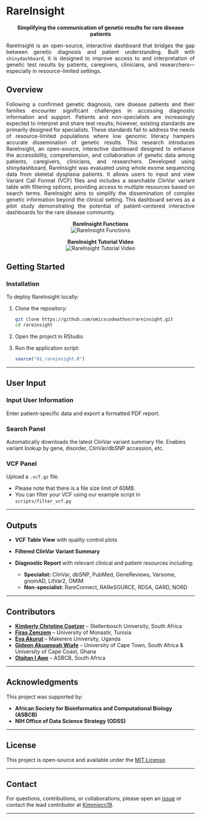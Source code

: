 # RareInsight

<p style="text-align: center;"><strong>Simplifying the communication of genetic results for rare disease patients</strong></p>

<p style="text-align: justify;">
RareInsight is an open-source, interactive dashboard that bridges the gap between genetic diagnosis and patient understanding. Built with <code>shinydashboard</code>, it is designed to improve access to and interpretation of genetic test results by patients, caregivers, clinicians, and researchers—especially in resource-limited settings.
</p>

## Overview

<p style="text-align: justify;">
Following a confirmed genetic diagnosis, rare disease patients and their families encounter significant challenges in accessing diagnostic information and support. Patients and non-specialists are increasingly expected to interpret and share test results; however, existing standards are primarily designed for specialists. These standards fail to address the needs of resource-limited populations where low genomic literacy hampers accurate dissemination of genetic results. This research introduces RareInsight, an open-source, interactive dashboard designed to enhance the accessibility, comprehension, and collaboration of genetic data among patients, caregivers, clinicians, and researchers. Developed using shinydashboard, RareInsight was evaluated using whole exome sequencing data from skeletal dysplasia patients. It allows users to input and view Variant Call Format (VCF) files and includes a searchable ClinVar variant table with filtering options, providing access to multiple resources based on search terms. RareInsight aims to simplify the dissemination of complex genetic information beyond the clinical setting. This dashboard serves as a pilot study demonstrating the potential of patient-centered interactive dashboards for the rare disease community.
</p>

<p align="center"><b>RareInsight Functions</b><br />
<img src="https://github.com/omicscodeathon/rareinsight/blob/main/figures/rareinsight_services.png" alt="RareInsight Functions" /></p>

<p align="center"><b>RareInsight Tutorial Video</b><br />
  <img src="[https://github.com/omicscodeathon/rareinsight/blob/main/figures/rareinsight_services.pn](https://github.com/omicscodeathon/rareinsight/blob/main/www/RareInsight_tutorial.mp4" alt="RareInsight Tutorial Video" /></p>

## Getting Started

### Installation

To deploy RareInsight locally:

1. Clone the repository:
   ```bash
   git clone https://github.com/omicscodeathon/rareinsight.git
   cd rareinsight
   ```

2. Open the project in RStudio

3. Run the application script:

   ```r
   source("01_rareinsight.R")
   ```

---

## User Input

### Input User Information

Enter patient-specific data and export a formatted PDF report.

### Search Panel

Automatically downloads the latest ClinVar variant summary file. Enables variant lookup by gene, disorder, ClinVar/dbSNP accession, etc.

### VCF Panel

Upload a `.vcf.gz` file.

* Please note that there is a file size limit of 60MB. 
* You can filter your VCF using our example script in `scripts/filter_vcf.py`

---

## Outputs

* **VCF Table View** with quality control plots
* **Filtered ClinVar Variant Summary**
* **Diagnostic Report** with relevant clinical and patient resources including:

  * **Specialist:** ClinVar, dbSNP, PubMed, GeneReviews, Varsome, gnomAD, LitVar2, OMIM
  * **Non-specialist:** RareConnect, RAReSOURCE, RDSA, GARD, NORD

---

## Contributors

* [**Kimberly Christine Coetzer**](https://github.com/Kimmiecc19) – Stellenbosch University, South Africa
* [**Firas Zemzem**](https://github.com/Zemzemfiras1) – University of Monastir, Tunisia
* [**Eva Akurut**](https://github.com/AkurutEva) – Makerere University, Uganda
* [**Gideon Akuamoah Wiafe**](https://github.com/Giddoo) – University of Cape Town, South Africa & University of Cape Coast, Ghana
* [**Olaitan I Awe**](https://github.com/laitanawe) – ASBCB, South Africa

---

## Acknowledgments

This project was supported by:

* **African Society for Bioinformatics and Computational Biology (ASBCB)**
* **NIH Office of Data Science Strategy (ODSS)**

---

## License

This project is open-source and available under the [MIT License](LICENSE).

---

## Contact

For questions, contributions, or collaborations, please open an [issue](https://github.com/omicscodeathon/rareinsight/issues) or contact the lead contributor at [Kimmiecc19](https://github.com/Kimmiecc19).

---
